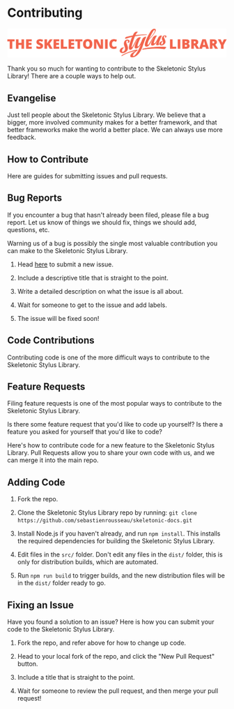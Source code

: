 # Contributing

![alt text][logo]

[logo]: assets/skeletonic-stylus-header.svg "Banner representing the Skeletonic Stylus Documentation Library"

Thank you so much for wanting to contribute to the Skeletonic Stylus Library! There are a couple ways to help out.

## Evangelise

Just tell people about the Skeletonic Stylus Library. We believe that a bigger, more involved community makes for a better framework, and that better frameworks make the world a better place. We can always use more feedback.

## How to Contribute

Here are guides for submitting issues and pull requests.

## Bug Reports

If you encounter a bug that hasn't already been filed, please file a bug report. Let us know of things we should fix, things we should add, questions, etc.

Warning us of a bug is possibly the single most valuable contribution you can make to the Skeletonic Stylus Library.

1) Head [here](https://github.com/sebastienrousseau/skeletonic-docs/issues/new) to submit a new issue.

2) Include a descriptive title that is straight to the point.

3) Write a detailed description on what the issue is all about.

4) Wait for someone to get to the issue and add labels.

5) The issue will be fixed soon!

## Code Contributions

Contributing code is one of the more difficult ways to contribute to the Skeletonic Stylus Library.

## Feature Requests

Filing feature requests is one of the most popular ways to contribute to the Skeletonic Stylus Library.

Is there some feature request that you'd like to code up yourself? Is there a feature you asked for yourself that you'd like to code?

Here's how to contribute code for a new feature to the Skeletonic Stylus Library. Pull Requests allow you to share your own code with us, and we can merge it into the main repo.

## Adding Code

1) Fork the repo.

2) Clone the Skeletonic Stylus Library repo by running: `git clone https://github.com/sebastienrousseau/skeletonic-docs.git`

3) Install Node.js if you haven't already, and run `npm install`. This installs the required dependencies for building the Skeletonic Stylus Library.

4) Edit files in the `src/` folder. Don't edit any files in the `dist/` folder, this is only for distribution builds, which are automated.

5) Run `npm run build` to trigger builds, and the new distribution files will be in the `dist/` folder ready to go.

## Fixing an Issue

Have you found a solution to an issue? Here is how you can submit your code to the Skeletonic Stylus Library.

1) Fork the repo, and refer above for how to change up code.

2) Head to your local fork of the repo, and click the "New Pull Request" button.

3) Include a title that is straight to the point.

4) Wait for someone to review the pull request, and then merge your pull request!
